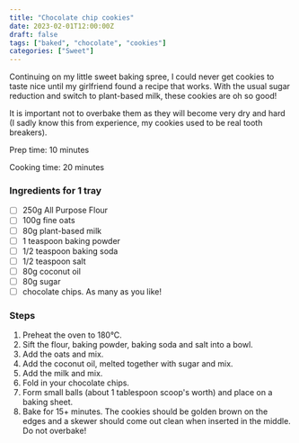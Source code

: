 ```yaml
---
title: "Chocolate chip cookies"
date: 2023-02-01T12:00:00Z
draft: false
tags: ["baked", "chocolate", "cookies"]
categories: ["Sweet"]
---
```


Continuing on my little sweet baking spree, I could never get cookies to taste nice until my girlfriend found a recipe that works. With the usual sugar reduction and switch to plant-based milk, these cookies are oh so good!

It is important not to overbake them as they will become very dry and hard (I sadly know this from experience, my cookies used to be real tooth breakers).

<div class="recipe" id="recipe">
Prep time: 10 minutes

Cooking time: 20 minutes

### Ingredients for 1 tray
- [ ] 250g All Purpose Flour
- [ ] 100g fine oats
- [ ] 80g plant-based milk
- [ ] 1 teaspoon baking powder
- [ ] 1/2 teaspoon baking soda
- [ ] 1/2 teaspoon salt
- [ ] 80g coconut oil
- [ ] 80g sugar
- [ ] chocolate chips. As many as you like!

### Steps
1. Preheat the oven to 180°C.
2. Sift the flour, baking powder, baking soda and salt into a bowl.
3. Add the oats and mix.
4. Add the coconut oil, melted together with sugar and mix.
5. Add the milk and mix.
6. Fold in your chocolate chips.
7. Form small balls (about 1 tablespoon scoop's worth) and place on a baking sheet.
8. Bake for 15+ minutes. The cookies should be golden brown on the edges and a skewer should come out clean when inserted in the middle. Do not overbake!

</div>
